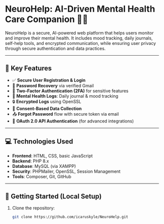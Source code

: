 # NeuroHelp: AI-Driven Mental Health Care Companion 💬🧠

NeuroHelp is a secure, AI-powered web platform that helps users monitor and improve their mental health. It includes mood tracking, daily journals, self-help tools, and encrypted communication, while ensuring user privacy through secure authentication and data practices.

---

## 🔐 Key Features

- ✅ **Secure User Registration & Login**
- 🔁 **Password Recovery** via verified Gmail
- 🔐 **Two-Factor Authentication (2FA)** for sensitive features
- 🧘 **Mental Health Logs**: Daily journal & mood tracking
- 🔒 **Encrypted Logs** using OpenSSL
- 📄 **Consent-Based Data Collection**
- 📤 **Forgot Password** flow with secure token via email
- 🔑 **OAuth 2.0 API Authentication** (for advanced integrations)

---

## 💻 Technologies Used

- **Frontend**: HTML, CSS, basic JavaScript
- **Backend**: PHP 8.x
- **Database**: MySQL (via XAMPP)
- **Security**: PHPMailer, OpenSSL, Session Management
- **Tools**: Composer, Git, GitHub

---

## 🚀 Getting Started (Local Setup)

1. Clone the repository:
   ```bash
   git clone https://github.com/icaruskyle/NeuroHelp.git
